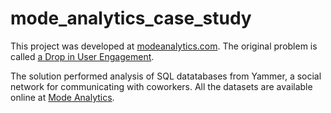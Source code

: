 # mode_analytics_case_study
This project was developed at [modeanalytics.com](www.modeanalytics.com).
The original problem is called [a Drop in User Engagement](https://community.modeanalytics.com/sql/tutorial/a-drop-in-user-engagement/). 

The solution performed analysis of SQL datatabases from Yammer, a social network for communicating with coworkers. 
All the datasets are available online at [Mode Analytics](https://modeanalytics.com/signup?src=community).
